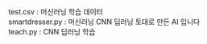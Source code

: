 test.csv : 머신러닝 학습 데이터<br>
smartdresser.py : 머신러닝 CNN 딥러닝 토대로 만든 AI 입니다<br>
teach.py : CNN 딥러닝 학습  
